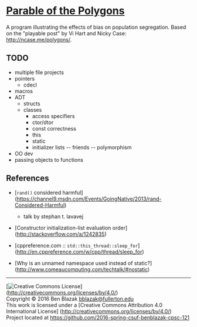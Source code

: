 # [Parable of the Polygons](http://ncase.me/polygons/)

A program illustrating the effects of bias on population segregation.  Based on
the "playable post" by Vi Hart and Nicky Case: <http://ncase.me/polygons/>.


## TODO

- multiple file projects
- pointers
  - cdecl
- macros
- ADT
  - structs
  - classes
    - access specifiers
    - ctor/dtor
    - const correctness
    - this
    - static
    - initializer lists
    -- friends
    -- polymorphism
- OO dev
- passing objects to functions


## References

- [`rand()` considered harmful]
  (https://channel9.msdn.com/Events/GoingNative/2013/rand-Considered-Harmful)
    - talk by stephan t. lavavej

- [Constructor initialization-list evaluation order]
  (http://stackoverflow.com/a/1242835)

- [cppreference.com :: `std::this_thread::sleep_for`]
  (http://en.cppreference.com/w/cpp/thread/sleep_for)

- [Why is an unnamed namespace used instead of static?]
  (http://www.comeaucomputing.com/techtalk/#nostatic)


-------------------------------------------------------------------------------
[![Creative Commons License](https://i.creativecommons.org/l/by/4.0/88x31.png)]
(http://creativecommons.org/licenses/by/4.0/)  
Copyright &copy; 2016 Ben Blazak <bblazak@fullerton.edu>  
This work is licensed under a [Creative Commons Attribution 4.0 International
License] (http://creativecommons.org/licenses/by/4.0/)  
Project located at <https://github.com/2016-spring-csuf-benblazak-cpsc-121>


